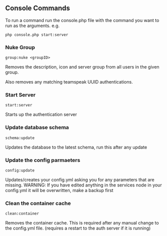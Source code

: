 Console Commands
----------------

To run a command run the console.php file with the command you want to run as the arguments. e.g.

    php console.php start:server

### Nuke Group

`group:nuke <groupID>` 

Removes the description, icon and server group from all users in the given group.

Also removes any matching teamspeak UUID authentications.

### Start Server

`start:server`

Starts up the authentication server

### Update database schema

`schema:update`

Updates the database to the latest schema, run this after any update

### Update the config parmaeters

`config:update`

Updates/creates your config.yml asking you for any parameters that are missing. 
WARNING: If you have edited anything in the services node in your config.yml it will be overwritten, make a backup first

### Clean the container cache

`clean:container`

Removes the container cache. This is required after any manual change to the config.yml file. (requires a restart to the auth server if it is running)